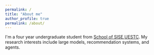 ```yaml
---
permalink: /
title: "About me"
author_profile: true
permalink: /about/
---
```

I'm a four year undergraduate student from [School of SISE](https:/sise.uestc.edu.cn/),[UESTC](https://uestc.edu.cn/). My research interests include large models, recommendation systems, and agents.
